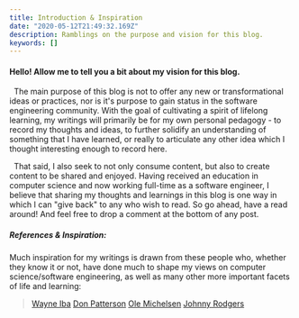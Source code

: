 ```yaml
---
title: Introduction & Inspiration
date: "2020-05-12T21:49:32.169Z"
description: Ramblings on the purpose and vision for this blog.
keywords: []
---
```


#### Hello! Allow me to tell you a bit about my vision for this blog.

&nbsp;
The main purpose of this blog is not to offer any new or transformational ideas or practices, nor is it's purpose to gain status in the software engineering community.
With the goal of cultivating a spirit of lifelong learning, my writings will primarily be for my own personal pedagogy -
to record my thoughts and ideas, to further solidify an understanding of something that I have learned,
or really to articulate any other idea which I thought interesting enough to record here.

&nbsp;
That said, I also seek to not only consume content, but also to create content to be shared and enjoyed. Having received an education in computer science and now working full-time as a software engineer, I believe that sharing my thoughts and learnings in this blog is one way in which I can "give back" to any who wish to read. So go ahead, have a read around! And feel free to drop a comment at the bottom of any post.

##### References & Inspiration:

Much inspiration for my writings is drawn from these people who, whether they know it or not, have done much to shape my views on computer science/software engineering, as well as many other more important facets of life and learning:

> <a href="https://www.westmont.edu/_academics/departments/computer_science/iba/teaching/lifesyllabus.html" target="_blank">Wayne Iba</a>  <a href="https://www.djp3.net/" target="_blank">Don Patterson</a>  <a href="https://ole.michelsen.dk/" target="_blank">Ole Michelsen</a>  <a href="https://johnnyrodgers.is/" target="_blank">Johnny Rodgers</a>
